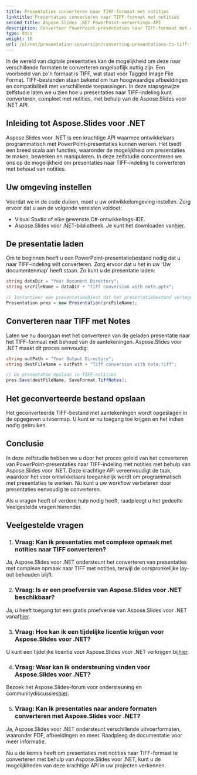 ```yaml
---
title: Presentaties converteren naar TIFF-formaat met notities
linktitle: Presentaties converteren naar TIFF-formaat met notities
second_title: Aspose.Slides .NET PowerPoint-verwerkings-API
description: Converteer PowerPoint-presentaties naar TIFF-formaat met aantekeningen van de spreker met behulp van Aspose.Slides voor .NET. Hoogwaardige, efficiënte conversie.
type: docs
weight: 10
url: /nl/net/presentation-conversion/converting-presentations-to-tiff-format-with-notes/
---
```


In de wereld van digitale presentaties kan de mogelijkheid om deze naar verschillende formaten te converteren ongelooflijk nuttig zijn. Een voorbeeld van zo'n formaat is TIFF, wat staat voor Tagged Image File Format. TIFF-bestanden staan bekend om hun hoogwaardige afbeeldingen en compatibiliteit met verschillende toepassingen. In deze stapsgewijze zelfstudie laten we u zien hoe u presentaties naar TIFF-indeling kunt converteren, compleet met notities, met behulp van de Aspose.Slides voor .NET API.

## Inleiding tot Aspose.Slides voor .NET

Aspose.Slides voor .NET is een krachtige API waarmee ontwikkelaars programmatisch met PowerPoint-presentaties kunnen werken. Het biedt een breed scala aan functies, waaronder de mogelijkheid om presentaties te maken, bewerken en manipuleren. In deze zelfstudie concentreren we ons op de mogelijkheid om presentaties naar TIFF-indeling te converteren met behoud van notities.

## Uw omgeving instellen

Voordat we in de code duiken, moet u uw ontwikkelomgeving instellen. Zorg ervoor dat u aan de volgende vereisten voldoet:

- Visual Studio of elke gewenste C#-ontwikkelings-IDE.
-  Aspose.Slides voor .NET-bibliotheek. Je kunt het downloaden van[hier](https://releases.aspose.com/slides/net/).

## De presentatie laden

Om te beginnen heeft u een PowerPoint-presentatiebestand nodig dat u naar TIFF-indeling wilt converteren. Zorg ervoor dat u het in uw 'Uw documentenmap' heeft staan. Zo kunt u de presentatie laden:

```csharp
string dataDir = "Your Document Directory";
string srcFileName = dataDir + "Tiff conversion with note.pptx";

// Instantieer een presentatieobject dat het presentatiebestand vertegenwoordigt
Presentation pres = new Presentation(srcFileName);
```

## Converteren naar TIFF met Notes

Laten we nu doorgaan met het converteren van de geladen presentatie naar het TIFF-formaat met behoud van de aantekeningen. Aspose.Slides voor .NET maakt dit proces eenvoudig:

```csharp
string outPath = "Your Output Directory";
string destFileName = outPath + "Tiff conversion with note.tiff";

// De presentatie opslaan in TIFF-notities
pres.Save(destFileName, SaveFormat.TiffNotes);
```

## Het geconverteerde bestand opslaan

Het geconverteerde TIFF-bestand met aantekeningen wordt opgeslagen in de opgegeven uitvoermap. U kunt er nu toegang toe krijgen en het indien nodig gebruiken.

## Conclusie

In deze zelfstudie hebben we u door het proces geleid van het converteren van PowerPoint-presentaties naar TIFF-indeling met notities met behulp van Aspose.Slides voor .NET. Deze krachtige API vereenvoudigt de taak, waardoor het voor ontwikkelaars toegankelijk wordt om programmatisch met presentaties te werken. Nu kunt u uw workflow verbeteren door presentaties eenvoudig te converteren.

Als u vragen heeft of verdere hulp nodig heeft, raadpleegt u het gedeelte Veelgestelde vragen hieronder.

## Veelgestelde vragen

1. ### Vraag: Kan ik presentaties met complexe opmaak met notities naar TIFF converteren?

Ja, Aspose.Slides voor .NET ondersteunt het converteren van presentaties met complexe opmaak naar TIFF met notities, terwijl de oorspronkelijke lay-out behouden blijft.

2. ### Vraag: Is er een proefversie van Aspose.Slides voor .NET beschikbaar?

 Ja, u heeft toegang tot een gratis proefversie van Aspose.Slides voor .NET vanaf[hier](https://releases.aspose.com/).

3. ### Vraag: Hoe kan ik een tijdelijke licentie krijgen voor Aspose.Slides voor .NET?

 U kunt een tijdelijke licentie voor Aspose.Slides voor .NET verkrijgen bij[hier](https://purchase.aspose.com/temporary-license/).

4. ### Vraag: Waar kan ik ondersteuning vinden voor Aspose.Slides voor .NET?

 Bezoek het Aspose.Slides-forum voor ondersteuning en communitydiscussies[hier](https://forum.aspose.com/).

5. ### Vraag: Kan ik presentaties naar andere formaten converteren met Aspose.Slides voor .NET?

 Ja, Aspose.Slides voor .NET ondersteunt verschillende uitvoerformaten, waaronder PDF, afbeeldingen en meer. Raadpleeg de documentatie voor meer informatie.

Nu u de kennis heeft om presentaties met notities naar TIFF-formaat te converteren met behulp van Aspose.Slides voor .NET, kunt u de mogelijkheden van deze krachtige API in uw projecten verkennen.